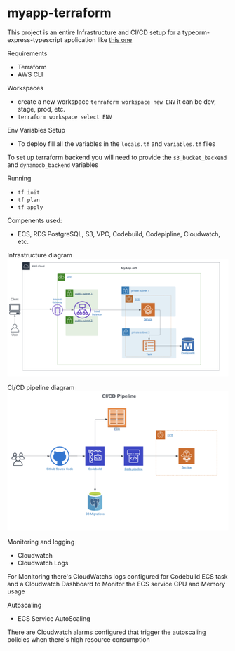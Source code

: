 # myapp-terraform

This project is an entire Infrastructure and CI/CD setup for a typeorm-express-typescript application
like [this one](https://github.com/WilliamAvila/typeorm-express-typescript) 

Requirements

- Terraform 
- AWS CLI

 Workspaces

- create a new workspace `terraform workspace new ENV` it can be dev, stage, prod, etc.
- `terraform workspace select ENV`



Env Variables Setup

 - To deploy fill all the variables in the `locals.tf` and `variables.tf` files

To set up terraform backend you will need to provide the `s3_bucket_backend` and `dynamodb_backend` variables

Running

- `tf init`
- `tf plan`
- `tf apply`



Compenents used:

- ECS, RDS PostgreSQL, S3, VPC, Codebuild, Codepipline, Cloudwatch, etc.


Infrastructure diagram
![Infrastructure](assets/infra.png)

CI/CD pipeline diagram
![CI/CD](assets/ci-cd-pipeline.png)

Monitoring and logging
- Cloudwatch 
- Cloudwatch Logs

For Monitoring there's CloudWatchs logs configured for Codebuild ECS task and a Cloudwatch Dashboard to Monitor the ECS service CPU and Memory usage


Autoscaling
- ECS Service AutoScaling

There are Cloudwatch alarms configured that trigger the autoscaling policies when there's high resource consumption

